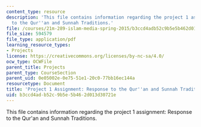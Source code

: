 ```yaml
---
content_type: resource
description: 'This file contains information regarding the project 1 assignment: Response
  to the Qur''an and Sunnah Traditions.'
file: /courses/21m-289-islam-media-spring-2015/b3ccd4adb52c9b5e5b462d013d30721e_MIT21M_289S15_proj1.pdf
file_size: 594579
file_type: application/pdf
learning_resource_types:
- Projects
license: https://creativecommons.org/licenses/by-nc-sa/4.0/
ocw_type: OCWFile
parent_title: Projects
parent_type: CourseSection
parent_uid: 0e05002e-0e75-51e1-20c0-77bb16ec144a
resourcetype: Document
title: 'Project 1 Assignment: Response to the Qur''an and Sunnah Traditions'
uid: b3ccd4ad-b52c-9b5e-5b46-2d013d30721e
---
```

This file contains information regarding the project 1 assignment: Response to the Qur'an and Sunnah Traditions.